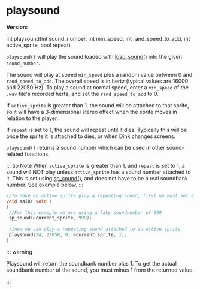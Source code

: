 # playsound

**Version:** <VersionInfo dink="" standalone />&nbsp;<VersionInfo freedink="" standalone />&nbsp;<VersionInfo dinkhd="" standalone />&nbsp;<VersionInfo yedink="" standalone />

<Prototype small>int playsound(int sound_number, int min_speed, int rand_speed_to_add, int active_sprite, bool repeat)</Prototype>

`playsound()` will play the sound loaded with [load_sound()](./load-sound.md) into the given `sound_number`.

The sound will play at speed `min_speed` plus a random value between 0 and `rand_speed_to_add`. The overall speed is in hertz (typical values are 16000 and 22050 Hz). To play a sound at normal speed, enter a `min_speed` of the `.wav` file's recorded hertz, and set the `rand_speed_to_add` to 0.

If `active_sprite` is greater than 1, the sound will be attached to that sprite, so it will have a 3-dimensional stereo effect when the sprite moves in relation to the player.

If `repeat` is set to 1, the sound will repeat until it dies. Typically this will be once the sprite it is attached to dies, or when Dink changes screens.

`playsound()` returns a sound number which can be used in other sound-related functions.

::: tip Note
When `active_sprite` is greater than 1, and `repeat` is set to 1, a sound will NOT play unless `active_sprite` has a sound number attached to it. This is set using [sp_sound()](./sp-sound.md), and does not have to be a real soundbank number.
See example below.
:::

```c
//To make an active sprite play a repeating sound, first we must set a sound number
void main( void )
{
 //For this example we are using a fake soundnumber of 999
 sp_sound(&current_sprite, 999);
 
 //now we can play a repeating sound attached to an active sprite
 playsound(24, 22050, 0, &current_sprite, 1);
}
```

::: warning
<VersionInfo freedink="">

Playsound will return the soundbank number plus 1. To get the actual soundbank number of the sound, you must minus 1 from the returned value.

</VersionInfo>
:::